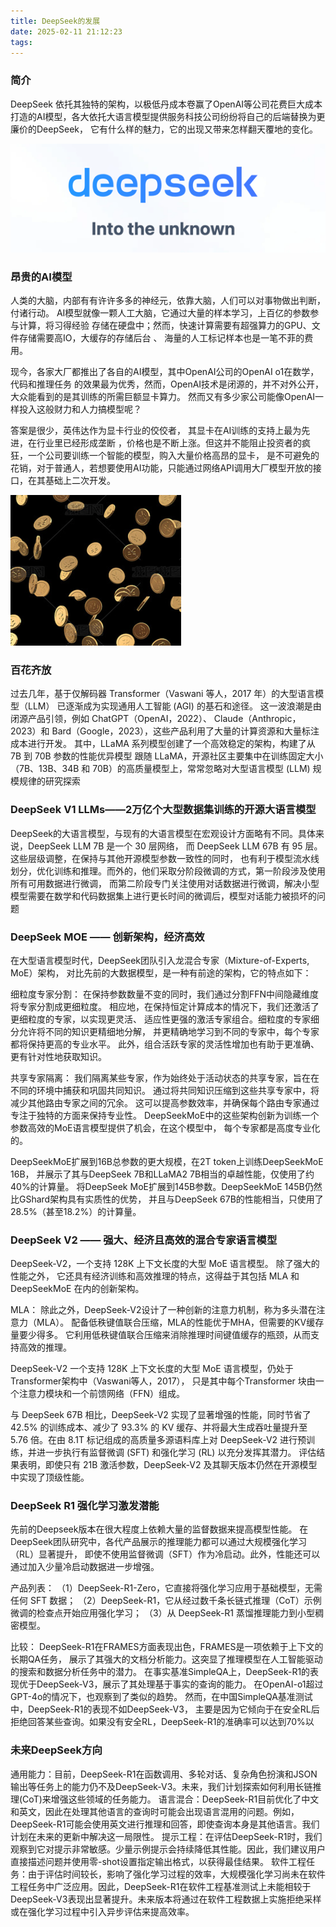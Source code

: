 ```yaml
---
title: DeepSeek的发展
date: 2025-02-11 21:12:23
tags:
---
```

### 简介

DeepSeek 依托其独特的架构，以极低丹成本卷赢了OpenAI等公司花费巨大成本
打造的AI模型，各大依托大语言模型提供服务科技公司纷纷将自己的后端替换为更廉价的DeepSeek，
它有什么样的魅力，它的出现又带来怎样翻天覆地的变化。

![p1_header.png](DeepSeek%E5%8F%91%E5%B1%95%E5%8E%86%E7%A8%8B/p1_header.png)

### 昂贵的AI模型
人类的大脑，内部有有许许多多的神经元，依靠大脑，人们可以对事物做出判断，付诸行动。
AI模型就像一颗人工大脑，它通过大量的样本学习，上百亿的参数参与计算，将习得经验
存储在硬盘中；然而，快速计算需要有超强算力的GPU、文件存储需要高IO，大缓存的存储后台 、
海量的人工标记样本也是一笔不菲的费用。

现今，各家大厂都推出了各自的AI模型，其中OpenAI公司的OpenAI o1在数学，代码和推理任务
的效果最为优秀，然而，OpenAI技术是闭源的，并不对外公开，大众能看到的是其训练的所需巨额显卡算力。
然而又有多少家公司能像OpenAI一样投入这般财力和人力搞模型呢？

答案是很少，英伟达作为显卡行业的佼佼者， 其显卡在AI训练的支持上最为先进，在行业里已经形成垄断 
，价格也是不断上涨。但这并不能阻止投资者的疯狂，一个公司要训练一个智能的模型，购入大量价格高昂的显卡，
是不可避免的花销，对于普通人，若想要使用AI功能，只能通过网络API调用大厂模型开放的接口，在其基础上二次开发。

![money_cost.png](DeepSeek发展历程/p1_money_cost.png)

### 百花齐放
过去几年，基于仅解码器 Transformer（Vaswani 等人，2017 年）的大型语言模型（LLM）
已逐渐成为实现通用人工智能 (AGI) 的基石和途径。 这一波浪潮是由闭源产品引领，例如 ChatGPT（OpenAI，2022）、
Claude（Anthropic，2023）和 Bard（Google，2023），这些产品利用了大量的计算资源和大量标注成本进行开发。
其中，LLaMA 系列模型创建了一个高效稳定的架构，构建了从 7B 到 70B 参数的性能优异模型
跟随 LLaMA，开源社区主要集中在训练固定大小（7B、13B、34B 和 70B）的高质量模型上，常常忽略对大型语言模型 (LLM) 规模规律的研究探索

### DeepSeek V1 LLMs——2万亿个大型数据集训练的开源大语言模型
DeepSeek的大语言模型，与现有的大语言模型在宏观设计方面略有不同。具体来说，DeepSeek LLM 7B 是一个 30 层网络，
而 DeepSeek LLM 67B 有 95 层。这些层级调整，在保持与其他开源模型参数一致性的同时，
也有利于模型流水线划分，优化训练和推理。而外的，他们采取分阶段微调的方式，第一阶段涉及使用所有可用数据进行微调，
而第二阶段专门关注使用对话数据进行微调，解决小型模型需要在数学和代码数据集上进行更长时间的微调后，模型对话能力被损坏的问题

### DeepSeek MOE —— 创新架构，经济高效

在大型语言模型时代，DeepSeek团队引入龙混合专家（Mixture-of-Experts, MoE）架构，
对比先前的大数据模型，是一种有前途的架构，它的特点如下：

细粒度专家分割：
在保持参数数量不变的同时，我们通过分割FFN中间隐藏维度将专家分割成更细粒度。
相应地，在保持恒定计算成本的情况下，我们还激活了更细粒度的专家，以实现更灵活、
适应性更强的激活专家组合。细粒度的专家细分允许将不同的知识更精细地分解，
并更精确地学习到不同的专家中，每个专家都将保持更高的专业水平。
此外，组合活跃专家的灵活性增加也有助于更准确、更有针对性地获取知识。

共享专家隔离：
我们隔离某些专家，作为始终处于活动状态的共享专家，旨在在不同的环境中捕获和巩固共同知识。
通过将共同知识压缩到这些共享专家中，将减少其他路由专家之间的冗余。
这可以提高参数效率，并确保每个路由专家通过专注于独特的方面来保持专业性。
DeepSeekMoE中的这些架构创新为训练一个参数高效的MoE语言模型提供了机会，在这个模型中，
每个专家都是高度专业化的。

DeepSeekMoE扩展到16B总参数的更大规模，在2T token上训练DeepSeekMoE 16B，
并展示了其与DeepSeek 7B和LLaMA2 7B相当的卓越性能，仅使用了约40%的计算量。
将DeepSeek MoE扩展到145B参数。DeepSeekMoE 145B仍然比GShard架构具有实质性的优势，
并且与DeepSeek 67B的性能相当，只使用了28.5%（甚至18.2%）的计算量。

### DeepSeek V2 —— 强大、经济且高效的混合专家语言模型
DeepSeek-V2，一个支持 128K 上下文长度的大型 MoE 语言模型。 除了强大的性能之外，
它还具有经济训练和高效推理的特点，这得益于其包括 MLA 和 DeepSeekMoE 在内的创新架构。

MLA：
除此之外，DeepSeek-V2设计了一种创新的注意力机制，称为多头潜在注意力（MLA）。
配备低秩键值联合压缩，MLA的性能优于MHA，但需要的KV缓存量要少得多。
它利用低秩键值联合压缩来消除推理时间键值缓存的瓶颈，从而支持高效的推理。

DeepSeek-V2 一个支持 128K 上下文长度的大型 MoE 语言模型，仍处于Transformer架构中（Vaswani等人，2017），
只是其中每个Transformer 块由一个注意力模块和一个前馈网络（FFN）组成。

与 DeepSeek 67B 相比，DeepSeek-V2 实现了显著增强的性能，同时节省了 42.5% 的训练成本、减少了 93.3% 的 KV 缓存、并将最大生成吞吐量提升至 5.76 倍。在由 8.1T 标记组成的高质量多源语料库上对 DeepSeek-V2 进行预训练，并进一步执行有监督微调 (SFT) 和强化学习 (RL) 以充分发挥其潜力。
评估结果表明，即使只有 21B 激活参数，DeepSeek-V2 及其聊天版本仍然在开源模型中实现了顶级性能。

### DeepSeek R1 强化学习激发潜能
先前的Deepseek版本在很大程度上依赖大量的监督数据来提高模型性能。
在DeepSeek团队研究中，各代产品展示的推理能力都可以通过大规模强化学习（RL）显著提升，
即使不使用监督微调（SFT）作为冷启动。此外，性能还可以通过加入少量冷启动数据进一步增强。

产品列表：
（1）DeepSeek-R1-Zero，它直接将强化学习应用于基础模型，无需任何 SFT 数据；
（2）DeepSeek-R1，它从经过数千条长链式推理（CoT）示例微调的检查点开始应用强化学习；
（3）从 DeepSeek-R1 蒸馏推理能力到小型稠密模型。

比较：
DeepSeek-R1在FRAMES方面表现出色，FRAMES是一项依赖于上下文的长期QA任务，
展示了其强大的文档分析能力。这突显了推理模型在人工智能驱动的搜索和数据分析任务中的潜力。
在事实基准SimpleQA上，DeepSeek-R1的表现优于DeepSeek-V3，展示了其处理基于事实的查询的能力。
在OpenAI-o1超过GPT-4o的情况下，也观察到了类似的趋势。
然而，在中国SimpleQA基准测试中，DeepSeek-R1的表现不如DeepSeek-V3，
主要是因为它倾向于在安全RL后拒绝回答某些查询。如果没有安全RL，DeepSeek-R1的准确率可以达到70%以


### 未来DeepSeek方向
通用能力：目前，DeepSeek-R1在函数调用、多轮对话、复杂角色扮演和JSON输出等任务上的能力仍不及DeepSeek-V3。未来，我们计划探索如何利用长链推理(CoT)来增强这些领域的任务能力。
语言混合：DeepSeek-R1目前优化了中文和英文，因此在处理其他语言的查询时可能会出现语言混用的问题。例如，DeepSeek-R1可能会使用英文进行推理和回答，即使查询本身是其他语言。我们计划在未来的更新中解决这一局限性。
提示工程：在评估DeepSeek-R1时，我们观察到它对提示非常敏感。少量示例提示会持续降低其性能。因此，我们建议用户直接描述问题并使用零-shot设置指定输出格式，以获得最佳结果。
软件工程任务：由于评估时间较长，影响了强化学习过程的效率，大规模强化学习尚未在软件工程任务中广泛应用。因此，DeepSeek-R1在软件工程基准测试上未能相较于DeepSeek-V3表现出显著提升。未来版本将通过在软件工程数据上实施拒绝采样或在强化学习过程中引入异步评估来提高效率。



